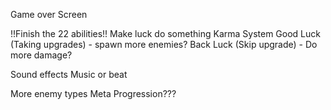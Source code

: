 Game over Screen

!!Finish the 22 abilities!!
Make luck do something
    Karma System
    Good Luck (Taking upgrades)
        - spawn more enemies?
    Back Luck (Skip upgrade)
        - Do more damage?

Sound effects
Music or beat

More enemy types
Meta Progression???